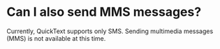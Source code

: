 # Can I also send MMS messages?

Currently, QuickText supports only SMS. Sending multimedia messages (MMS) is not available at this time.
